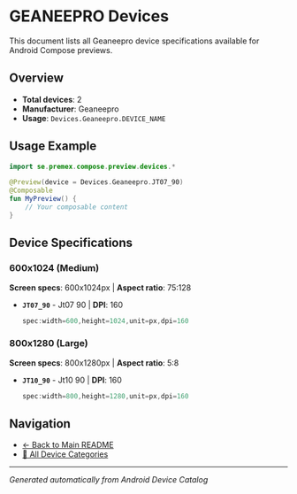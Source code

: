 # GEANEEPRO Devices

This document lists all Geaneepro device specifications available for Android Compose previews.

## Overview

- **Total devices**: 2
- **Manufacturer**: Geaneepro
- **Usage**: `Devices.Geaneepro.DEVICE_NAME`

## Usage Example

```kotlin
import se.premex.compose.preview.devices.*

@Preview(device = Devices.Geaneepro.JT07_90)
@Composable
fun MyPreview() {
    // Your composable content
}
```

## Device Specifications

### 600x1024 (Medium)

**Screen specs**: 600x1024px | **Aspect ratio**: 75:128

- **`JT07_90`** - Jt07 90 | **DPI**: 160
  ```kotlin
  spec:width=600,height=1024,unit=px,dpi=160
  ```

### 800x1280 (Large)

**Screen specs**: 800x1280px | **Aspect ratio**: 5:8

- **`JT10_90`** - Jt10 90 | **DPI**: 160
  ```kotlin
  spec:width=800,height=1280,unit=px,dpi=160
  ```

## Navigation

- [← Back to Main README](../../README.md)
- [📱 All Device Categories](../README.md)

---
*Generated automatically from Android Device Catalog*
